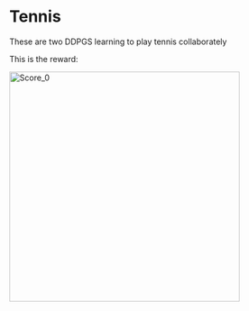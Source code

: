 # Tennis
These are two DDPGS learning to play tennis collaborately

This is the reward:

<img width="408" alt="Score_0" src="https://github.com/alejandro-armenta/Tennis/assets/81542828/2457d367-c177-4f9a-9252-0e24c7afeed9">
